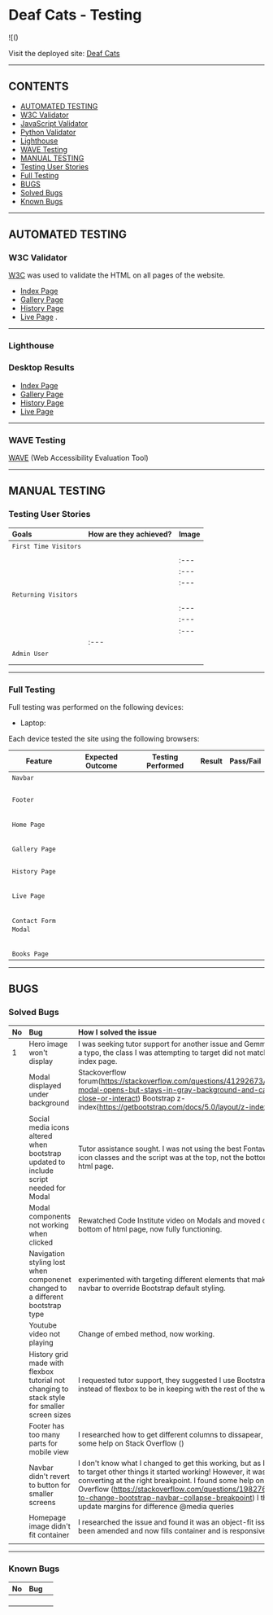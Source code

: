 # Deaf Cats -  Testing

![()

Visit the deployed site: [Deaf Cats]()

- - -

## CONTENTS

  * [AUTOMATED TESTING](#automated-testing)
  * [W3C Validator](#w3c-validator)
  * [JavaScript Validator](#javascript-validator)
  * [Python Validator](#python-validator)
  * [Lighthouse](#lighthouse)
  * [WAVE Testing](#wave-testing)
  * [MANUAL TESTING](#manual-testing)
  * [Testing User Stories](#testing-user-stories)
  * [Full Testing](#full-testing)
  * [BUGS](#bugs)
  * [Solved Bugs](#solved-bugs)
  * [Known Bugs](#known-bugs)


- - -

## AUTOMATED TESTING

### W3C Validator

[W3C](https://validator.w3.org/) was used to validate the HTML on all pages of the website. 

* [Index Page]()
* [Gallery Page]()
* [History Page]()
* [Live Page]()
.

- - -

### Lighthouse


### Desktop Results

* [Index Page]()
* [Gallery Page]()
* [History Page]()
* [Live Page]()
- - -

### WAVE Testing

[WAVE](http://wave.webaim.org/) (Web Accessibility Evaluation Tool) 

- - -

## MANUAL TESTING

### Testing User Stories

| Goals | How are they achieved? | Image |
| :--- | :--- | :--- |
| `First Time Visitors` |
|  |  |  |
| | | :--- |
| | | :--- |
| | | :--- |
|`Returning Visitors`|
| |  |  |
| | | :--- |
| | | :--- |
| | | :--- |
|  | :--- |
|`Admin User` |
|  |  |  |
| | |  |

- - -

### Full Testing

Full testing was performed on the following devices:

* Laptop:


Each device tested the site using the following browsers:



| Feature | Expected Outcome | Testing Performed | Result | Pass/Fail |
| --- | --- | --- | --- | --- |
| `Navbar` |
|  |  |  |  |  |
|  |  |  |  |  |
|  | |  |  |  |
|  |  |  |  |  |
| `Footer` |
|  |  |  |  |  |
|  |  |  |  |  |
|  |  |  |  |  |
|  | |  |  |  |
|  |  |  |  |  |
| `Home Page` |
|   |   |   |   |
|  |  |  |  |  |
|  |  |  |  |  |
|  | |  |  |  |
|  |  |  |  |  |
| `Gallery Page` |
|  |  |  |  |  |
|  |  |  |  |  |
|  | |  |  |  |
|  |  |  |  |  |
| `History Page` |
| | | | | | |
|  |  |  |  |  |
|  |  |  |  |  |
|  | |  |  |  |
|  |  |  |  |  |
| `Live Page` |
|   |   |   |   |  |
|  |  |  |  |  |
|  |  |  |  |  |
|  | |  |  |  |
|  |  |  |  |  |
| `Contact Form Modal` |
|   |   |   |   |  |
|  |  |  |  |  |
|  |  |  |  |  |
|  | |  |  |  |
|  |  |  |  |  |
| `Books Page` |

 - - -

## BUGS

### Solved Bugs

| No | Bug | How I solved the issue |
| :--- | :--- | :--- |
| 1 | Hero image won't display | I was seeking tutor support for another issue and Gemma spotted a typo, the class I was attempting to target did not match with the index page. | ![No Hero image](documentation/bugs/bug-hero-image-wont-display.png)  |  |
|  | Modal displayed under background | Stackoverflow forum(https://stackoverflow.com/questions/41292673/bootstrap-modal-opens-but-stays-in-gray-background-and-cannot-close-or-interact) Bootstrap z-index{https://getbootstrap.com/docs/5.0/layout/z-index/} | ![Modal under background](documentation/bugs/bug-modal-display-under-background.jpg) |  |
|  | Social media icons altered when bootstrap updated to include script needed for Modal | Tutor assistance sought. I was not using the best Fontawesome icon classes and the script was at the top, not the bottom of the html page. | ![Lost social media icons](documentation/bugs/bug-lost-social-icons-added-modal.jpg) |  |
|  | Modal components not working when clicked | Rewatched Code Institute video on Modals and moved code to bottom of html page, now fully functioning. |  |  |
|  | Navigation styling lost when componenet changed to a different bootstrap type |  experimented with targeting different elements that make up the navbar to override Bootstrap default styling. | ![Navbar styling lost](documentation/bugs/bug-navbar-styling-lost.jpg) |  |
|  | Youtube video not playing | Change of embed method, now working. |  |  |
|  | History grid made with flexbox tutorial not changing to stack style for smaller screen sizes | I requested tutor support, they suggested I use Bootstrap grid instead of flexbox to be in keeping with the rest of the website. | ![Grid not responsive](documentation/bugs/grid-not-responsive.png) |  |
|  | Footer has too many parts for mobile view | I researched how to get different columns to dissapear, I found some help on Stack Overflow () | ![No watch link](documentation/bugs/nav-toggler-working-no-watch-link.png) |  |
|  | Navbar didn't revert to button for smaller screens | I don't know what I changed to get this working, but as I was trying to target other things it started working! However, it wasn't converting at the right breakpoint. I found some help on Stack Overflow (https://stackoverflow.com/questions/19827605/how-to-change-bootstrap-navbar-collapse-breakpoint) I then had to update margins for difference @media queries| ![Nav button](documentation/bugs/nav-toggler-working-no-watch-link.png) |  |
|  | Homepage image didn't fit container | I researched the issue and found it was an object-fit issue. has been amended and now fills container and is responsive |  |  |
|  |  |  |  |  |


- - -

### Known Bugs

| No | Bug | |
| :--- | :--- | :--- |
|  |  |  |  |  |
|  |  |  |  |  |
|  | |  |  |  |
|  |  |  |  |  |
